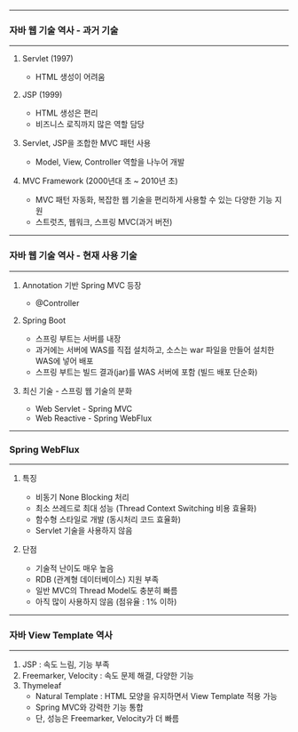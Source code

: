 -----
### 자바 웹 기술 역사 - 과거 기술
-----
1. Servlet (1997)
   - HTML 생성이 어려움

2. JSP (1999)
   - HTML 생성은 편리
   - 비즈니스 로직까지 많은 역할 담당

3. Servlet, JSP을 조합한 MVC 패턴 사용
   - Model, View, Controller 역할을 나누어 개발

4. MVC Framework (2000년대 초 ~ 2010년 초)
   - MVC 패턴 자동화, 복잡한 웹 기술을 편리하게 사용할 수 있는 다양한 기능 지원
   - 스트럿츠, 웹워크, 스프링 MVC(과거 버전)
  
-----
### 자바 웹 기술 역사 - 현재 사용 기술
-----
1. Annotation 기반 Spring MVC 등장
   - @Controller

2. Spring Boot
   - 스프링 부트는 서버를 내장
   - 과거에는 서버에 WAS를 직접 설치하고, 소스는 war 파일을 만들어 설치한 WAS에 넣어 배포
   - 스프링 부트는 빌드 결과(jar)를 WAS 서버에 포함 (빌드 배포 단순화)

3. 최신 기술 - 스프링 웹 기술의 분화
   - Web Servlet - Spring MVC
   - Web Reactive - Spring WebFlux

-----
### Spring WebFlux
-----
1. 특징
   - 비동기 None Blocking 처리
   - 최소 쓰레드로 최대 성능 (Thread Context Switching 비용 효율화)
   - 함수형 스타일로 개발 (동시처리 코드 효율화)
   - Servlet 기술을 사용하지 않음

2. 단점
   - 기술적 난이도 매우 높음
   - RDB (관계형 데이터베이스) 지원 부족
   - 일반 MVC의 Thread Model도 충분히 빠름
   - 아직 많이 사용하지 않음 (점유율 : 1% 이하)

-----
### 자바 View Template 역사
-----
1. JSP : 속도 느림, 기능 부족
2. Freemarker, Velocity : 속도 문제 해결, 다양한 기능
3. Thymeleaf
   - Natural Template : HTML 모양을 유지하면서 View Template 적용 가능
   - Spring MVC와 강력한 기능 통합
   - 단, 성능은 Freemarker, Velocity가 더 빠름

